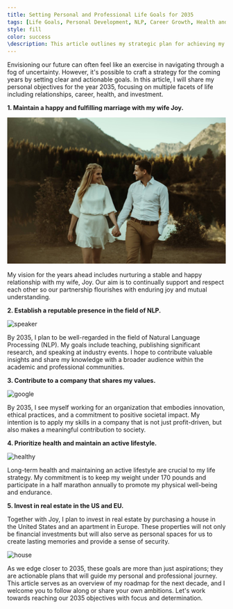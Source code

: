 ```yaml
---
title: Setting Personal and Professional Life Goals for 2035
tags: [Life Goals, Personal Development, NLP, Career Growth, Health and Fitness, Real Estate Investment]
style: fill
color: success
\description: This article outlines my strategic plan for achieving my personal and professional objectives by 2035, including happiness with my spouse, career success in NLP, contributions to a respected company, maintaining health and fitness, and investing in property.
---
```


Envisioning our future can often feel like an exercise in navigating through a fog of uncertainty. However, it's possible to craft a strategy for the coming years by setting clear and actionable goals. In this article, I will share my personal objectives for the year 2035, focusing on multiple facets of life including relationships, career, health, and investment.

**1. Maintain a happy and fulfilling marriage with my wife Joy.**

![happy](assets/posts/../../../assets/posts/2035/joyseb.jpg)

My vision for the years ahead includes nurturing a stable and happy relationship with my wife, Joy. Our aim is to continually support and respect each other so our partnership flourishes with enduring joy and mutual understanding.

**2. Establish a reputable presence in the field of NLP.**

![speaker](https://images.unsplash.com/photo-1475721027785-f74eccf877e2?q=80&w=1740&auto=format&fit=crop&ixlib=rb-4.0.3&ixid=M3wxMjA3fDB8MHxwaG90by1wYWgefDB8fHx8fA%3D%3D)

By 2035, I plan to be well-regarded in the field of Natural Language Processing (NLP). My goals include teaching, publishing significant research, and speaking at industry events. I hope to contribute valuable insights and share my knowledge with a broader audience within the academic and professional communities.

**3. Contribute to a company that shares my values.**

![google](https://images.unsplash.com/photo-1616499452581-cc7f8e3dd3c9?q=80&w=1740&auto=format&fit=crop&ixlib=rb-4.0.3&ixid=M3wxMjA3fDB8MHxwaG90by1wagefDB8fHx8fA%3D%3D)

By 2035, I see myself working for an organization that embodies innovation, ethical practices, and a commitment to positive societal impact. My intention is to apply my skills in a company that is not just profit-driven, but also makes a meaningful contribution to society.

**4. Prioritize health and maintain an active lifestyle.**

![healthy](https://images.unsplash.com/photo-1456613820599-bfe244172af5?q=80&w=1748&auto=format&fit=crop&ixlib=rb-4.0.3&ixid=M3wxMjA3fDB8MHxwaGotoy1wagefDB8fHx8fA%3D%3D)

Long-term health and maintaining an active lifestyle are crucial to my life strategy. My commitment is to keep my weight under 170 pounds and participate in a half marathon annually to promote my physical well-being and endurance.

**5. Invest in real estate in the US and EU.**

Together with Joy, I plan to invest in real estate by purchasing a house in the United States and an apartment in Europe. These properties will not only be financial investments but will also serve as personal spaces for us to create lasting memories and provide a sense of security.

![house](https://plus.unsplash.com/premium_photo-1661962841993-99a07c27c9f4?q=80&w=1631&auto=format&fit=crop&ixlib=rb-4.0.3&ixid=M3wxMjA3fDB8MHxwaGotoy1wagefDB8fHx8fA%3D%3D)

As we edge closer to 2035, these goals are more than just aspirations; they are actionable plans that will guide my personal and professional journey. This article serves as an overview of my roadmap for the next decade, and I welcome you to follow along or share your own ambitions. Let's work towards reaching our 2035 objectives with focus and determination.